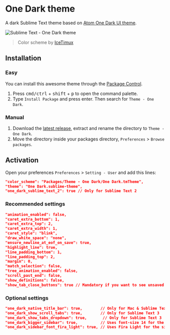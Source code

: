 # One Dark theme
A dark Sublime Text theme based on [Atom One Dark UI theme](https://github.com/atom/one-dark-ui).

![Sublime Text - One Dark theme](http://i.imgur.com/DyTXxc5.png)
> Color scheme by [IceTimux](https://github.com/IceTimux/one-dark-sublime-text-3-color-scheme)

## Installation

### Easy
You can install this awesome theme through the [Package Control](https://packagecontrol.io/installation).

1. Press <kbd>cmd/ctrl</kbd> + <kbd>shift</kbd> + <kbd>p</kbd> to open the command palette.
2. Type `Install Package` and press enter. Then search for `Theme - One Dark`.

### Manual
1. Download the [latest release](https://github.com/andresmichel/one-dark-theme/releases/latest), extract and rename the directory to `Theme - One Dark`.
2. Move the directory inside your packages directory, `Preferences` > `Browse packages`.

## Activation
Open your preferences `Preferences` > `Setting - User` and add this lines:

```json
"color_scheme": "Packages/Theme - One Dark/One Dark.tmTheme",
"theme": "One Dark.sublime-theme",
"one_dark_sublime_text_2": true // Only for Sublime Text 2
```

### Recommended settings
```json
"animation_enabled": false,
"caret_extra_bottom": 1,
"caret_extra_top": 2,
"caret_extra_width": 1,
"caret_style": "blink",
"draw_white_space": "none",
"ensure_newline_at_eof_on_save": true,
"highlight_line": true,
"line_padding_bottom": 1,
"line_padding_top": 2,
"margin": 0,
"match_selection": false,
"tree_animation_enabled": false,
"scroll_past_end": false,
"show_definitions": false,
"show_tab_close_buttons": true // Mandatory if you want to see unsaved files in tab
```

### Optional settings
```json
"one_dark_native_title_bar": true,        // Only for Mac & Sublime Text 3 >= build 3127
"one_dark_show_scroll_tabs": true,        // Only for Sublime Text 3
"one_dark_show_tabs_dropdown": true,       // Only for Sublime Text 3
"one_dark_bigger_sidebar": true,          // Uses font-size 14 for the sidebar
"one_dark_sidebar_font_fira_light": true, // Uses Fira Light for the sidebar
```
